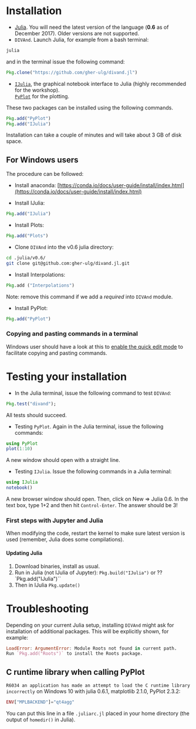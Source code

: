 # Installation

* [Julia](https://julialang.org/downloads/). You will need the latest version of
the language (**0.6** as of December 2017). Older versions are not supported.
* `DIVAnd`. Launch Julia, for example from a bash terminal:
```bash
julia
```
and in the terminal issue the following command:
```julia
Pkg.clone("https://github.com/gher-ulg/divand.jl")
```

* [`IJulia`](https://github.com/JuliaLang/IJulia.jl), the graphical notebook interface to Julia (highly recommended for the workshop).      
[`PyPlot`](https://github.com/JuliaPy/PyPlot.jl) for the plotting.

These two packages can be installed using the following commands.
```julia
Pkg.add("PyPlot")
Pkg.add("IJulia")
```
Installation can take a couple of minutes and will take about 3 GB of disk space.

## For Windows users

The procedure can be followed:

* Install anaconda: [https://conda.io/docs/user-guide/install/index.html](https://conda.io/docs/user-guide/install/index.html)

* Install IJulia:
```julia
Pkg.add("IJulia")
```

* Install Plots:
```julia
Pkg.add("Plots")
```

* Clone `DIVAnd` into the v0.6 julia directory:
```bash
cd .julia/v0.6/
git clone git@github.com:gher-ulg/divand.jl.git
```

* Install Interpolations:
```julia
Pkg.add ("Interpolations")
```
Note: remove this command if we add a *required* into `DIVAnd` module.

* Install PyPlot:
```julia
Pkg.add("PyPlot")
```

### Copying and pasting commands in a terminal

Windows user should have a look at this to [enable the quick edit mode](https://blogs.msdn.microsoft.com/adioltean/2004/12/27/useful-copypaste-trick-in-cmd-exe/) to facilitate copying and pasting commands.

# Testing your installation

* In the Julia terminal, issue the following command to test `DIVAnd`:

```julia
Pkg.test("divand");
```
All tests should succeed.

* Testing `PyPlot`. Again in the Julia terminal, issue the following commands:

```julia
using PyPlot
plot(1:10)
```

A new window should open with a straight line.

* Testing `IJulia`. Issue the following commands in a Julia terminal:

```julia
using IJulia
notebook()
```
A new browser window should open. Then, click on New => Julia 0.6. In the text box, type 1+2 and then hit `Control-Enter`. The answer should be 3!

### First steps with Jupyter and Julia

When modifying the code, restart the kernel to make sure latest version is
used (remember, Julia does some compilations).

#### Updating Julia
1. Download binaries, install as usual.     
2. Run in Julia (not IJulia of Jupyter): `Pkg.build("IJulia")` or ??
`Pkg.add("IJulia")``
3. Then in IJulia `Pkg.update()`

# Troubleshooting

Depending on your current Julia setup, installing `DIVAnd` might ask for
installation of additional packages. This will be explicitly shown,
for example:
```julia
LoadError: ArgumentError: Module Roots not found in current path.
Run `Pkg.add("Roots")` to install the Roots package.
```

## C runtime library when calling PyPlot

`R6034 an application has made an attempt to load the C runtime library incorrectly` on Windows 10 with julia 0.6.1, matplotlib 2.1.0, PyPlot 2.3.2:

```julia
ENV["MPLBACKEND"]="qt4agg"
```
You can put this line in a file `.juliarc.jl` placed in your home directory (the output of `homedir()` in Julia).
